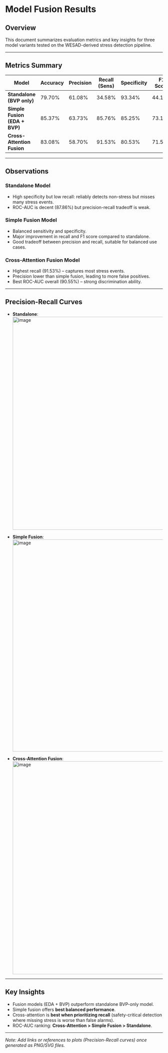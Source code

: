 # Model Fusion Results

## Overview

This document summarizes evaluation metrics and key insights for three model variants tested on the WESAD-derived stress detection pipeline.

---

## Metrics Summary

| Model                         | Accuracy | Precision | Recall (Sens) | Specificity | F1 Score | ROC-AUC |
| ----------------------------- | -------- | --------- | ------------- | ----------- | -------- | ------- |
| **Standalone (BVP only)**     | 79.70%   | 61.08%    | 34.58%        | 93.34%      | 44.16%   | 87.86%  |
| **Simple Fusion (EDA + BVP)** | 85.37%   | 63.73%    | 85.76%        | 85.25%      | 73.12%   | 89.21%  |
| **Cross-Attention Fusion**    | 83.08%   | 58.70%    | 91.53%        | 80.53%      | 71.52%   | 90.55%  |

---

## Observations

### Standalone Model

* High specificity but low recall: reliably detects non-stress but misses many stress events.
* ROC-AUC is decent (87.86%) but precision-recall tradeoff is weak.

### Simple Fusion Model

* Balanced sensitivity and specificity.
* Major improvement in recall and F1 score compared to standalone.
* Good tradeoff between precision and recall, suitable for balanced use cases.

### Cross-Attention Fusion Model

* Highest recall (91.53%) – captures most stress events.
* Precision lower than simple fusion, leading to more false positives.
* Best ROC-AUC overall (90.55%) – strong discrimination ability.

---

## Precision-Recall Curves

* **Standalone**: <img width="866" height="680" alt="image" src="https://github.com/user-attachments/assets/b8ff3940-2a8c-4ba9-b926-6a2cb7621932" />

* **Simple Fusion**: <img width="860" height="677" alt="image" src="https://github.com/user-attachments/assets/42d5e7a6-2e9d-4edb-aa8d-32857630daf9" />

* **Cross-Attention Fusion**: <img width="866" height="680" alt="image" src="https://github.com/user-attachments/assets/c88334bf-5931-4274-8f22-ec9049879cb7" />


---

## Key Insights

* Fusion models (EDA + BVP) outperform standalone BVP-only model.
* Simple fusion offers **best balanced performance**.
* Cross-attention is **best when prioritizing recall** (safety-critical detection where missing stress is worse than false alarms).
* ROC-AUC ranking: **Cross-Attention > Simple Fusion > Standalone**.

---

*Note: Add links or references to plots (Precision-Recall curves) once generated as PNG/SVG files.*
